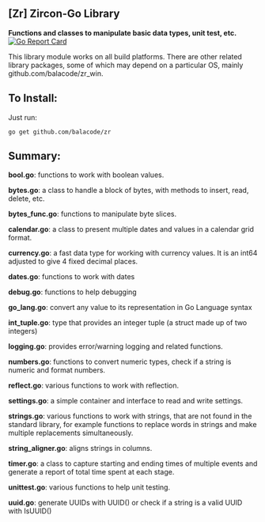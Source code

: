 ## [Zr] Zircon-Go Library
**Functions and classes to manipulate basic data types, unit test, etc.**  
[![Go Report Card](https://goreportcard.com/badge/github.com/balacode/zr)](https://goreportcard.com/report/github.com/balacode/zr)  

This library module works on all build platforms. There are other related library packages, some of which may depend on a particular OS, mainly github.com/balacode/zr_win.

## To Install:
Just run:

    go get github.com/balacode/zr

## Summary:

**bool.go**: functions to work with boolean values.

**bytes.go**: a class to handle a block of bytes, with methods to insert, read, delete, etc.

**bytes_func.go**: functions to manipulate byte slices.

**calendar.go**: a class to present multiple dates and values in a calendar grid format.

**currency.go**: a fast data type for working with currency values. It is an int64 adjusted to give 4 fixed decimal places.

**dates.go**: functions to work with dates

**debug.go**: functions to help debugging

**go_lang.go**: convert any value to its representation in Go Language syntax 

**int_tuple.go**: type that provides an integer tuple (a struct made up of two integers)

**logging.go**: provides error/warning logging and related functions.

**numbers.go**: functions to convert numeric types, check if a string is numeric and format numbers.

**reflect.go**: various functions to work with reflection.

**settings.go**: a simple container and interface to read and write settings.

**strings.go**: various functions to work with strings, that are not found in the standard library, for example functions to replace words in strings and make multiple replacements simultaneously.

**string_aligner.go**: aligns strings in columns.

**timer.go**: a class to capture starting and ending times of multiple events and generate a report of total time spent at each stage.

**unittest.go**: various functions to help unit testing.

**uuid.go**: generate UUIDs with UUID() or check if a string is a valid UUID with IsUUID()
